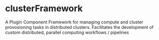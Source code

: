 # clusterFramework

A Plugin Component Framework for managing compute and cluster provosioning tasks in distributed clusters. Facilitates the development of custom distributed, parallel computing workflows / pipelines   
